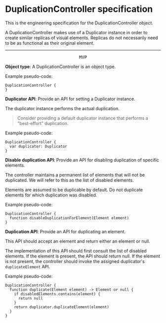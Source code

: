 # DuplicationController specification

This is the engineering specification for the DuplicationController object.

A DuplicationController makes use of a Duplicator instance in order to create similar replicas of visual elements. Replicas do not necessarily need to be as functional as their original element.

---

<p style="text-align:center"><tt>MVP</tt></p>

**Object type**: A DuplicationController is an object type.

Example pseudo-code:

    DuplicationController {
    }

**Duplicator API**: Provide an API for setting a Duplicator instance.

The duplicator instance performs the actual duplication.

> Consider providing a default duplicator instance that performs a "best-effort" duplication.

Example pseudo-code:

    DuplicationController {
      var duplicator: Duplicator
    }

**Disable duplication API**: Provide an API for disabling duplication of specific elements.

The controller maintains a permanent list of elements that will not be duplicated. We will refer to this as the list of disabled elements.

Elements are assumed to be duplicable by default. Do not duplicate elements for which duplication was disabled.

Example pseudo-code:

    DuplicationController {
      function disableDuplicationForElement(Element element)
    }

**Duplication API**: Provide an API for duplicating an element.

This API should accept an element and return either an element or null.

The implementation of this API should first consult the list of disabled elements. If the element is present, the API should return null. If the element is not present, the controller should invoke the assigned duplicator's `duplicateElement` API.

Example pseudo-code:

    DuplicationController {
      function duplicate(Element element) -> Element or null {
        if disabledElements.contains(element) {
          return null
        }
        return duplicator.duplicateElement(element)
      }
    }
